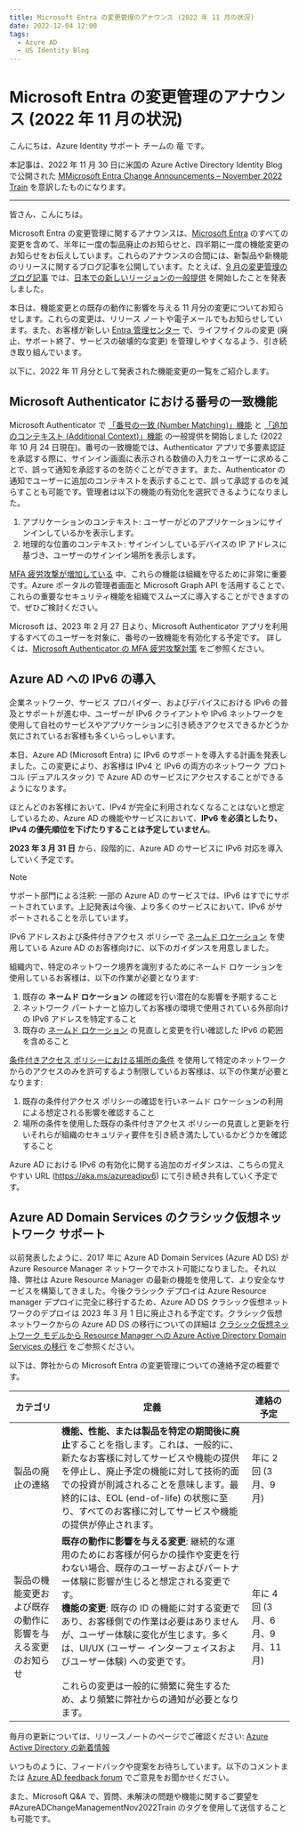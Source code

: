 ```yaml
---
title: Microsoft Entra の変更管理のアナウンス (2022 年 11 月の状況)
date: 2022-12-04 12:00
tags:
  - Azure AD
  - US Identity Blog
---
```


#  Microsoft Entra の変更管理のアナウンス (2022 年 11 月の状況)  

こんにちは、Azure Identity サポート チームの 竜 です。

本記事は、2022 年 11 月 30 日に米国の Azure Active Directory Identity Blog で公開された [MMicrosoft Entra Change Announcements – November 2022 Train](https://techcommunity.microsoft.com/t5/microsoft-entra-azure-ad-blog/microsoft-entra-change-announcements-november-2022-train/ba-p/2967452) を意訳したものになります。

----

皆さん、こんにちは。

Microsoft Entra の変更管理に関するアナウンスは、[Microsoft Entra](https://www.microsoft.com/en-us/security/blog/2022/05/31/secure-access-for-a-connected-worldmeet-microsoft-entra/) のすべての変更を含めて、半年に一度の製品廃止のお知らせと、四半期に一度の機能変更のお知らせをお伝えしています。これらのアナウンスの合間には、新製品や新機能のリリースに関するブログ記事を公開しています。たとえば、[9 月の変更管理のブログ記事](https://jpazureid.github.io/blog/azure-active-directory/Microsoft-Entra-change-announcements-September-2022-train/) では、[日本での新しいリージョンの一般提供](https://jpazureid.github.io/blog/azure-active-directory/Announcing-a-New-Azure-AD-part-of-Microsoft-Entra-region-in-Japan/) を開始したことを発表しました。

本日は、機能変更との既存の動作に影響を与える 11 月分の変更についてお知らせします。これらの変更は、リリース ノートや電子メールでもお知らせしています。また、お客様が新しい [Entra 管理センター](https://entra.microsoft.com/) で、ライフサイクルの変更 (廃止、サポート終了、サービスの破壊的な変更) を管理しやすくなるよう、引き続き取り組んでいます。

以下に、2022 年 11 月分として発表された機能変更の一覧をご紹介します。    

## Microsoft Authenticator における番号の一致機能

Microsoft Authenticator で [「番号の一致 (Number Matching)」機能](https://learn.microsoft.com/ja-jp/azure/active-directory/authentication/how-to-mfa-number-match) と [「追加のコンテキスト (Additional Context)」機能](https://learn.microsoft.com/ja-jp/azure/active-directory/authentication/how-to-mfa-additional-context) の一般提供を開始しました (2022 年 10 月 24 日現在)。番号の一致機能では、Authenticator アプリで多要素認証を承認する際に、サインイン画面に表示される数値の入力をユーザーに求めることで、誤って通知を承認するのを防ぐことができます。また、Authenticator の通知でユーザーに追加のコンテキストを表示することで、誤って承認するのを減らすことも可能です。管理者は以下の機能の有効化を選択できるようになりました。

1. アプリケーションのコンテキスト: ユーザーがどのアプリケーションにサインインしているかを表示します。
2. 地理的な位置のコンテキスト: サインインしているデバイスの IP アドレスに基づき、ユーザーのサインイン場所を表示します。

[MFA 疲労攻撃が増加している](https://jpazureid.github.io/blog/azure-active-directory/defend-your-users-from-mf) 中、これらの機能は組織を守るために非常に重要です。Azure ポータルの管理者画面と Microsoft Graph API を活用することで、これらの重要なセキュリティ機能を組織でスムーズに導入することができますので、ぜひご検討ください。
 
Microsoft は、2023 年 2 月 27 日より、Microsoft Authenticator アプリを利用するすべてのユーザーを対象に、番号の一致機能を有効化する予定です。 詳しくは、[Microsoft Authenticator の MFA 疲労攻撃対策](https://jpazureid.github.io/blog/azure-active-directory/defend-your-users-from-mf) をご参照ください。

## Azure AD への IPv6 の導入

企業ネットワーク、サービス プロバイダー、およびデバイスにおける IPv6 の普及とサポートが進む中、ユーザーが IPv6 クライアントや IPv6 ネットワークを使用して自社のサービスやアプリケーションに引き続きアクセスできるかどうか気にされているお客様も多くいらっしゃいます。

本日、Azure AD (Microsoft Entra) に IPv6 のサポートを導入する計画を発表しました。この変更により、お客様は IPv4 と IPv6 の両方のネットワーク プロトコル (デュアルスタック) で Azure AD のサービスにアクセスすることができるようになります。

ほとんどのお客様において、IPv4 が完全に利用されなくなることはないと想定しているため、Azure AD の機能やサービスにおいて、**IPv6 を必須としたり、IPv4 の優先順位を下げたりすることは予定していません**。

**2023 年 3 月 31 日** から、段階的に、Azure AD のサービスに IPv6 対応を導入していく予定です。 

> [!NOTE]
> サポート部門による注釈: 一部の Azure AD のサービスでは、IPv6 はすでにサポートされています。上記発表は今後、より多くのサービスにおいて、IPv6 がサポートされることを示しています。

IPv6 アドレスおよび条件付きアクセス ポリシーで [ネームド ロケーション](https://learn.microsoft.com/ja-jp/azure/active-directory/conditional-access/location-condition#named-locations) を使用している Azure AD のお客様向けに、以下のガイダンスを用意しました。

組織内で、特定のネットワーク境界を識別するためにネームド ロケーションを使用しているお客様は、以下の作業が必要となります: 

1. 既存の **ネームド ロケーション** の確認を行い潜在的な影響を予期すること
2. ネットワーク パートナーと協力してお客様の環境で使用されている外部向けの IPv6 アドレスを特定すること
3. 既存の [ネームド ロケーション](https://learn.microsoft.com/ja-jp/azure/active-directory/conditional-access/location-condition#ip-address-ranges) の見直しと変更を行い確認した IPv6 の範囲を含めること

[条件付きアクセス ポリシーにおける場所の条件](https://learn.microsoft.com/ja-jp/azure/active-directory/conditional-access/location-condition) を使用して特定のネットワークからのアクセスのみを許可するよう制限しているお客様は、以下の作業が必要となります: 

1. 既存の条件付アクセス ポリシーの確認を行いネームド ロケーションの利用による想定される影響を確認すること
2. 場所の条件を使用した既存の条件付きアクセス ポリシーの見直しと更新を行いそれらが組織のセキュリティ要件を引き続き満たしているかどうかを確認すること

Azure AD における IPv6 の有効化に関する追加のガイダンスは、こちらの覚えやすい URL (https://aka.ms/azureadipv6) にて引き続き共有していく予定です。

## Azure AD Domain Services のクラシック仮想ネットワーク サポート

以前発表したように、2017 年に Azure AD Domain Services (Azure AD DS) が Azure Resource Manager ネットワークでホスト可能になりました。それ以降、弊社は Azure Resource Manager の最新の機能を使用して、より安全なサービスを構築してきました。今後クラシック デプロイは Azure Resource manager デプロイに完全に移行するため、Azure AD DS クラシック仮想ネットワークのデプロイは 2023 年 3 月 1 日に廃止される予定です。クラシック仮想ネットワークからの Azure AD DS の移行についての詳細は [クラシック仮想ネットワーク モデルから Resource Manager への Azure Active Directory Domain Services の移行](https://learn.microsoft.com/ja-jp/azure/active-directory-domain-services/migrate-from-classic-vnet) をご参照ください。

以下は、弊社からの Microsoft Entra の変更管理についての連絡予定の概要です。

| __カテゴリ__ | __定義__ | __連絡の予定__ |
|---|---|---|
| 製品の廃止の連絡 | **機能、性能、または製品を特定の期間後に廃止**することを指します。これは、一般的に、新たなお客様に対してサービスや機能の提供を停止し、廃止予定の機能に対して技術的面での投資が削減されることを意味します。最終的には、EOL (end-of-life) の状態に至り、すべてのお客様に対してサービスや機能の提供が停止されます。 | 年に 2 回 (3 月、9 月) |
| 製品の機能変更および既存の動作に影響を与える変更のお知らせ | **既存の動作に影響を与える変更**: 継続的な運用のためにお客様が何らかの操作や変更を行わない場合、既存のユーザーおよびパートナー体験に影響が生じると想定される変更です。<br>**機能の変更**: 既存の ID の機能に対する変更であり、お客様側での作業は必要はありませんが、ユーザー体験に変化が生じます。多くは、UI/UX (ユーザー インターフェイスおよびユーザー体験) への変更です。<br><br>これらの変更は一般的に頻繁に発生するため、より頻繁に弊社からの通知が必要となります。 | 年に 4 回 (3 月、6 月、9 月、11 月) |  

毎月の更新については、リリースノートのページでご確認ください: [Azure Active Directory の新着情報](https://learn.microsoft.com/ja-jp/azure/active-directory/fundamentals/whats-new)

いつものように、フィードバックや提案をお待ちしています。以下のコメントまたは [Azure AD feedback forum](https://feedback.azure.com/d365community/forum/22920db1-ad25-ec11-b6e6-000d3a4f0789) でご意見をお聞かせください。

また、Microsoft Q&A で、質問、未解決の問題や機能に関するご要望を #AzureADChangeManagementNov2022Train のタグを使用して送信することも可能です。
